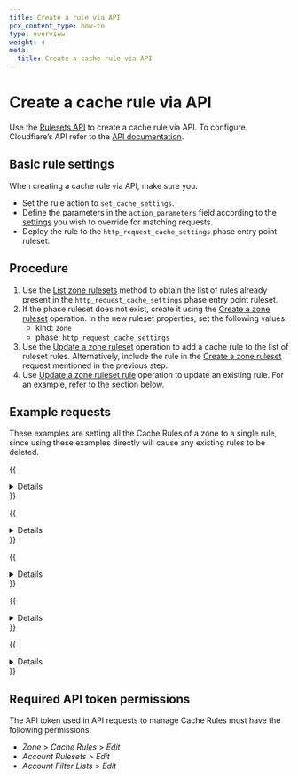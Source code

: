 ```yaml
---
title: Create a rule via API
pcx_content_type: how-to
type: overview
weight: 4
meta:
  title: Create a cache rule via API
---
```


# Create a cache rule via API

Use the [Rulesets API](https://developers.cloudflare.com/ruleset-engine/rulesets-api/) to create a cache rule via API. To configure Cloudflare’s API refer to the [API documentation](/fundamentals/api/get-started/).

## Basic rule settings

When creating a cache rule via API, make sure you:

* Set the rule action to `set_cache_settings`.
* Define the parameters in the `action_parameters` field according to the [settings](/cache/how-to/cache-rules/settings/) you wish to override for matching requests.
* Deploy the rule to the `http_request_cache_settings` phase entry point ruleset.

## Procedure

1. Use the [List zone rulesets](/api/operations/listZoneRulesets) method to obtain the list of rules already present in the `http_request_cache_settings` phase entry point ruleset.
2. If the phase ruleset does not exist, create it using the [Create a zone ruleset](/api/operations/createZoneRuleset) operation. In the new ruleset properties, set the following values:
    * kind: `zone`
    * phase: `http_request_cache_settings`
3. Use the [Update a zone ruleset](/api/operations/updateZoneRuleset) operation to add a cache rule to the list of ruleset rules. Alternatively, include the rule in the [Create a zone ruleset](/api/operations/createZoneRuleset) request mentioned in the previous step.
4. Use [Update a zone ruleset rule](/api/operations/updateZoneRulesetRule) operation to update an existing rule. For an example, refer to the section below.

## Example requests

These examples are setting all the Cache Rules of a zone to a single rule, since using these examples directly will cause any existing rules to be deleted.

{{<details header="Example: Cache everything for example.com">}}

```bash
---
header: Request
---
curl --request PUT \
https://api.cloudflare.com/client/v4/zones/{zone_id}/rulesets/{ruleset_id} \
--header "Authorization: Bearer <API_TOKEN>" \
--header "Content-Type: application/json" \
--data '{
  "rules": [
    {
      "expression": "(http.host eq \"example.com\")",
      "description": "cache everything for example.com",
      "action": "set_cache_settings",
      "action_parameters": {
        "cache": true
      }
    }
  ]
}'
```

{{</details>}}

{{<details header="Example: Extend read timeout for Android clients">}}

```bash
---
header: Request
---
curl --request PUT \
https://api.cloudflare.com/client/v4/zones/{zone_id}/rulesets/{ruleset_id} \
--header "Authorization: Bearer <API_TOKEN>" \
--header "Content-Type: application/json" \
--data '{
  "rules": [
    {
      "expression": "(http.user_agent contains \"Android\")",
      "description": "extend read timeout for android clients",
      "action": "set_cache_settings",
      "action_parameters": {
        "cache": true,
        "read_timeout": 300
      }
    }
  ]
}'
```

{{</details>}}

{{<details header="Example: Disable Cache Reserve for frequently updated assets">}}

```bash
---
header: Request
---
curl --request PUT \
https://api.cloudflare.com/client/v4/zones/{zone_id}/rulesets/{ruleset_id} \
--header "Authorization: Bearer <API_TOKEN>" \
--header "Content-Type: application/json" \
--data '{
  "rules": [
    {
      "expression": "(starts_with(http.request.uri, \"/feed/\"))",
      "description": "disable cache reserve for frequently updated assets",
      "action": "set_cache_settings",
      "action_parameters": {
        "cache": true,
        "cache_reserve": {
          "enabled": false
        }
      }
    }
  ]
}'
```

{{</details>}}

{{<details header="Example: Turn off default cache TTLs">}}

```bash
---
header: Request
---
curl --request PUT \
https://api.cloudflare.com/client/v4/zones/{zone_id}/rulesets/{ruleset_id} \
--header "Authorization: Bearer <API_TOKEN>" \
--header "Content-Type: application/json" \
--data '{
  "rules": [
    {
      "expression": "(http.host eq \"example.com\")",
      "description": "turn off default cache ttls",
      "action": "set_cache_settings",
      "action_parameters": {
        "cache": true,
        "edge_ttl": {
          "mode": "bypass_by_default"
        }
      }
    }
  ]
}'
```

{{</details>}}

{{<details header="Example: Update an existing rule">}}

```bash
---
header: Request
---
curl --request PATCH \
https://api.cloudflare.com/client/v4/zones/{zone_id}/rulesets/{ruleset_id} \
--header "Authorization: Bearer <API_TOKEN>" \
--header "Content-Type: application/json" \
--data '{
  "action": "block",
  "action_parameters": {
    "response": {
      "content": "{\n  \"success\": false,\n  \"error\": \"you have been blocked\"\n}",
      "content_type": "application/json",
      "status_code": 400
    }
  },
  "description": "Block when the IP address is not 1.1.1.1",
  "enabled": true,
  "expression": "ip.src ne 1.1.1.1",
  "id": "3a03d665bac047339bb530ecb439a90d",
  "logging": {
    "enabled": true
  },
  "ref": "my_ref",
  "position": {
    "before": "da5e8e506c8e7877fe06cdf4c41add54"
  }
}'
```

{{</details>}}

## Required API token permissions

The API token used in API requests to manage Cache Rules must have the following permissions:

* _Zone_ > _Cache Rules_ > _Edit_
* _Account Rulesets_ > _Edit_
* _Account Filter Lists_ > _Edit_
